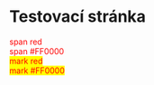 # Testovací stránka

<span style="color:red;">span red</span>  
<span style="color:#FF0000;">span #FF0000</span>  
<mark style="color:red;">mark red</mark>  
<mark style="color:#FF0000;">mark #FF0000</mark>